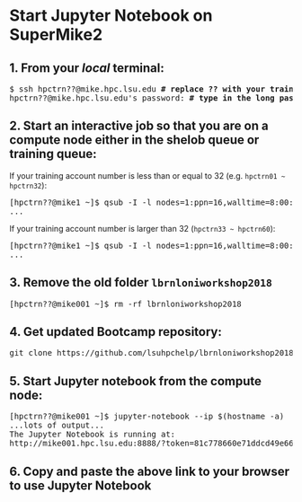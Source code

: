 # Start Jupyter Notebook on SuperMike2

## 1. From your *local* terminal:
<pre>
$ ssh hpctrn??@mike.hpc.lsu.edu <b># replace ?? with your training account number</b>
hpctrn??@mike.hpc.lsu.edu's password: <b># type in the long password, the input will NOT echo back</b>
</pre>

## 2. Start an interactive job so that you are on a compute node either in the shelob queue or training queue:
If your training account number is less than or equal to 32 (e.g. `hpctrn01 ~ hpctrn32`):
<pre>
[hpctrn??@mike1 ~]$ qsub -I -l nodes=1:ppn=16,walltime=8:00:00 <b>-q shelob</b> -A hpc_train_2018
...
</pre>
If your training account number is larger than 32 (`hpctrn33 ~ hpctrn60`):
<pre>
[hpctrn??@mike1 ~]$ qsub -I -l nodes=1:ppn=16,walltime=8:00:00 <b>-q training</b> -A hpc_train_2018
...
</pre>

## 3. Remove the old folder `lbrnloniworkshop2018`
<pre>
[hpctrn??@mike001 ~]$ rm -rf lbrnloniworkshop2018
</pre>

## 4. Get updated Bootcamp repository:
<pre>
git clone https://github.com/lsuhpchelp/lbrnloniworkshop2018.git
</pre>

## 5. Start Jupyter notebook from the compute node:
<pre>
[hpctrn??@mike001 ~]$ jupyter-notebook --ip $(hostname -a)
...lots of output...
The Jupyter Notebook is running at:
http://mike001.hpc.lsu.edu:8888/?token=81c778660e71ddcd49e66731fb67eed84d37319cbf51da35
</pre>

## 6. Copy and paste the above link to your browser to use Jupyter Notebook
